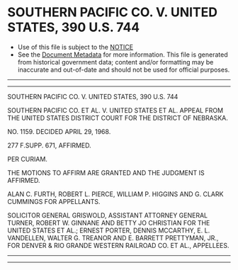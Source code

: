 ---
---

# SOUTHERN PACIFIC CO. V. UNITED STATES, 390 U.S. 744

* Use of this file is subject to the [NOTICE](https://github.com/publicdocs/notice/blob/master/NOTICE)
* See the [Document Metadata](../../../) for more information.
  This file is generated from historical government data; content and/or formatting may be inaccurate and out-of-date and should not be used for official purposes.

----------
----------

SOUTHERN PACIFIC CO. V. UNITED STATES, 390 U.S. 744

SOUTHERN PACIFIC CO. ET AL. V. UNITED STATES ET AL. APPEAL FROM THE UNITED STATES DISTRICT COURT FOR THE DISTRICT OF NEBRASKA.

NO. 1159.  DECIDED APRIL 29, 1968.

277 F.SUPP.  671, AFFIRMED.

PER CURIAM.

THE MOTIONS TO AFFIRM ARE GRANTED AND THE JUDGMENT IS AFFIRMED.

ALAN C. FURTH, ROBERT L. PIERCE, WILLIAM P. HIGGINS AND G. CLARK CUMMINGS FOR APPELLANTS.

SOLICITOR GENERAL GRISWOLD, ASSISTANT ATTORNEY GENERAL TURNER, ROBERT W. GINNANE AND BETTY JO CHRISTIAN FOR THE UNITED STATES ET AL.; ERNEST PORTER, DENNIS MCCARTHY, E. L. VANDELLEN, WALTER G. TREANOR AND E. BARRETT PRETTYMAN, JR., FOR DENVER & RIO GRANDE WESTERN RAILROAD CO. ET AL., APPELLEES.


----------
----------

